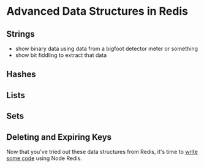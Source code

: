 # Advanced Data Structures in Redis

## Strings ##

- show binary data using data from a bigfoot detector meter or something
- show bit fiddling to extract that data

## Hashes ##

## Lists ##

## Sets ##

## Deleting and Expiring Keys ##

Now that you've tried out these data structures from Redis, it's time to [write some code]() using Node Redis.
